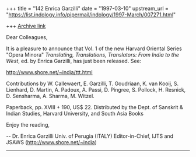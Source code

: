 +++
title = "142 Enrica Garzilli"
date = "1997-03-10"
upstream_url = "https://list.indology.info/pipermail/indology/1997-March/007271.html"

+++
[Archive link](https://list.indology.info/pipermail/indology/1997-March/007271.html)

Dear Colleagues,

It is a pleasure to announce that Vol. 1 of the new 
Harvard Oriental Series "Opera Minora"
*Translating, Translations, Translators: From India to 
the West*, ed. by Enrica Garzilli, has just been 
released. See: 

http://www.shore.net/~india/ttt.html

Contributions by W. Callewaert, E. Garzilli, T. 
Goudriaan, K. van Kooij, S. Lienhard, D. Martin, A. 
Padoux, A. Passi, D. Pingree, S. Pollock, H. Resnick, 
D. Sensharma, A. Sharma, M. Witzel.

Paperback, pp. XVIII + 190, US$ 22.
Distributed by the Dept. of Sanskrit & Indian Studies, 
Harvard University, and South Asia Books

Enjoy the reading,

-- 
Dr. Enrica Garzilli
Univ. of Perugia (ITALY)
Editor-in-Chief, IJTS and JSAWS 
(http://www.shore.net/~india)
*************************************************




